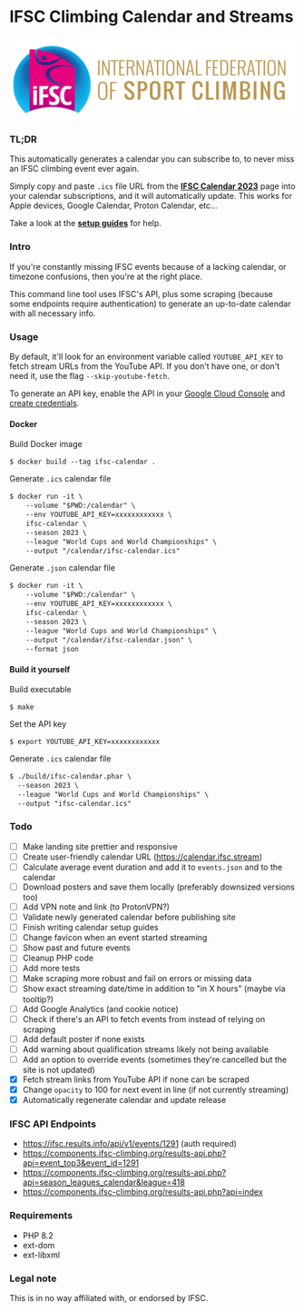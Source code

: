 # IFSC Climbing Calendar and Streams

![ifsc-logo](resources/images/ifsc-logo.png)

### TL;DR
This automatically generates a calendar you can subscribe to, to never miss an IFSC climbing event ever again.

Simply copy and paste `.ics` file URL from the **[IFSC Calendar 2023](https://ifsc.stream/)** page into your
calendar subscriptions, and it will automatically update. This works for Apple devices, Google Calendar,
Proton Calendar, etc...

Take a look at the **[setup guides](https://github.com/nicoSWD/ifsc-calendar/wiki)** for help.

### Intro
If you're constantly missing IFSC events because of a lacking calendar, or timezone confusions,
then you're at the right place.

This command line tool uses IFSC's API, plus some scraping (because some endpoints require 
authentication) to generate an up-to-date calendar with all necessary info.

### Usage
By default, it'll look for an environment variable called `YOUTUBE_API_KEY` to fetch stream URLs from the YouTube
API. If you don't have one, or don't need it, use the flag `--skip-youtube-fetch`.

To generate an API key, enable the API in your [Google Cloud Console](https://console.cloud.google.com/apis/api/youtube.googleapis.com/)
and [create credentials](https://console.cloud.google.com/apis/credentials).

#### Docker
Build Docker image
```shell
$ docker build --tag ifsc-calendar .
```
Generate `.ics` calendar file
```shell
$ docker run -it \
    --volume "$PWD:/calendar" \
    --env YOUTUBE_API_KEY=xxxxxxxxxxxx \
    ifsc-calendar \
    --season 2023 \
    --league "World Cups and World Championships" \
    --output "/calendar/ifsc-calendar.ics"
```

Generate `.json` calendar file
```shell
$ docker run -it \
    --volume "$PWD:/calendar" \
    --env YOUTUBE_API_KEY=xxxxxxxxxxxx \
    ifsc-calendar \
    --season 2023 \
    --league "World Cups and World Championships" \
    --output "/calendar/ifsc-calendar.json" \
    --format json
```

#### Build it yourself
Build executable
```shell
$ make
```
Set the API key
```shell
$ export YOUTUBE_API_KEY=xxxxxxxxxxxx
```
Generate `.ics` calendar file
```
$ ./build/ifsc-calendar.phar \
  --season 2023 \
  --league "World Cups and World Championships" \
  --output "ifsc-calendar.ics"
```

### Todo
 - [ ] Make landing site prettier and responsive
 - [ ] Create user-friendly calendar URL (https://calendar.ifsc.stream)
 - [ ] Calculate average event duration and add it to `events.json` and to the calendar
 - [ ] Download posters and save them locally (preferably downsized versions too)
 - [ ] Add VPN note and link (to ProtonVPN?)
 - [ ] Validate newly generated calendar before publishing site
 - [ ] Finish writing calendar setup guides
 - [ ] Change favicon when an event started streaming
 - [ ] Show past and future events
 - [ ] Cleanup PHP code
 - [ ] Add more tests
 - [ ] Make scraping more robust and fail on errors or missing data
 - [ ] Show exact streaming date/time in addition to "in X hours" (maybe via tooltip?)
 - [ ] Add Google Analytics (and cookie notice)
 - [ ] Check if there's an API to fetch events from instead of relying on scraping
 - [ ] Add default poster if none exists
 - [ ] Add warning about qualification streams likely not being available
 - [ ] Add an option to override events (sometimes they're cancelled but the site is not updated)
 - [x] Fetch stream links from YouTube API if none can be scraped
 - [x] Change `opacity` to 100 for next event in line (if not currently streaming)
 - [x] Automatically regenerate calendar and update release

### IFSC API Endpoints
 - https://ifsc.results.info/api/v1/events/1291 (auth required)
 - https://components.ifsc-climbing.org/results-api.php?api=event_top3&event_id=1291
 - https://components.ifsc-climbing.org/results-api.php?api=season_leagues_calendar&league=418
 - https://components.ifsc-climbing.org/results-api.php?api=index

### Requirements
- PHP 8.2
- ext-dom
- ext-libxml

### Legal note
This is in no way affiliated with, or endorsed by IFSC.
